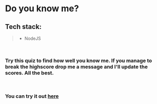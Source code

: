 # Do you know me?

## Tech stack:

> - NodeJS

<br>

### Try this quiz to find how well you know me. If you manage to break the highscore drop me a message and I'll update the scores. All the best.

<br>

### You can try it out [here](https://replit.com/@starver20/neogL0P1?embed=1&output=1)
